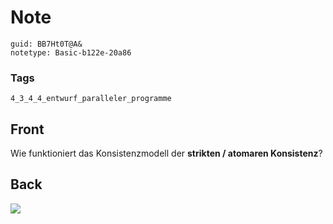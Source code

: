 # Note
```
guid: BB7Ht0T@A&
notetype: Basic-b122e-20a86
```

### Tags
```
4_3_4_4_entwurf_paralleler_programme
```

## Front
Wie funktioniert das Konsistenzmodell der <b>strikten / atomaren
Konsistenz</b>?

## Back
<img src="paste-1c7962543864da025f57fb764af773e894386356.jpg">
